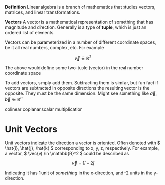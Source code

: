 
**Definition**
Linear algebra is a branch of mathematics that studies vectors, matrices, and linear transformations.

**Vectors** 
A vector is a mathematical representation of something that has magnitude and direction. Generally is a type of **tuple**, which is just an ordered list of elements. 

Vectors can be parameterized in a number of different coordinate spaces, be it all real numbers, complex, etc. For example

$$
\vec{v} \in \mathbb{R}^2
$$

The above would define some two-tuple (vector) in the real number coordinate space. 

To add vectors, simply add them. Subtracting them is similar, but fun fact if vectors are subtracted in opposite directions the resulting vector is the opposite. They must be the same dimension. Might see something like $\vec{a}, \vec{b} \in \mathbb{R}^n$

colinear
coplanar
scalar multiplication

# Unit Vectors

Unit vectors indicate the direction a vector is oriented. Often denoted with $ \hat{i}, \hat{j}, \hat{k} $ corresponding to x, y, z, respectively. For example, a vector, $ \vec{v} \in \mathbb{R}^2 $ could be described as 

$$
\vec{v} = 1\hat{i} -2\hat{j}
$$

Indicating it has 1 unit of _something_ in the x-direction, and -2 units in the y-direction.





